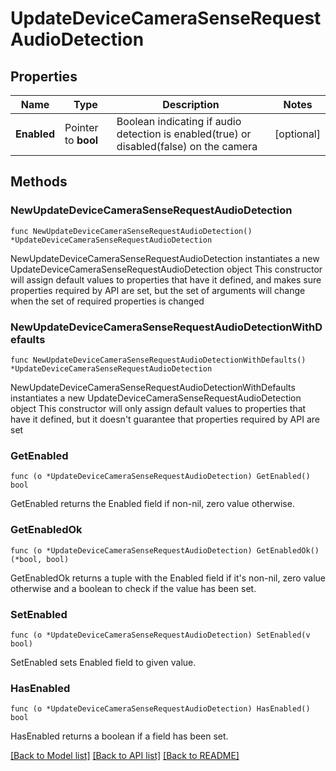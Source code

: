 # UpdateDeviceCameraSenseRequestAudioDetection

## Properties

Name | Type | Description | Notes
------------ | ------------- | ------------- | -------------
**Enabled** | Pointer to **bool** | Boolean indicating if audio detection is enabled(true) or disabled(false) on the camera | [optional] 

## Methods

### NewUpdateDeviceCameraSenseRequestAudioDetection

`func NewUpdateDeviceCameraSenseRequestAudioDetection() *UpdateDeviceCameraSenseRequestAudioDetection`

NewUpdateDeviceCameraSenseRequestAudioDetection instantiates a new UpdateDeviceCameraSenseRequestAudioDetection object
This constructor will assign default values to properties that have it defined,
and makes sure properties required by API are set, but the set of arguments
will change when the set of required properties is changed

### NewUpdateDeviceCameraSenseRequestAudioDetectionWithDefaults

`func NewUpdateDeviceCameraSenseRequestAudioDetectionWithDefaults() *UpdateDeviceCameraSenseRequestAudioDetection`

NewUpdateDeviceCameraSenseRequestAudioDetectionWithDefaults instantiates a new UpdateDeviceCameraSenseRequestAudioDetection object
This constructor will only assign default values to properties that have it defined,
but it doesn't guarantee that properties required by API are set

### GetEnabled

`func (o *UpdateDeviceCameraSenseRequestAudioDetection) GetEnabled() bool`

GetEnabled returns the Enabled field if non-nil, zero value otherwise.

### GetEnabledOk

`func (o *UpdateDeviceCameraSenseRequestAudioDetection) GetEnabledOk() (*bool, bool)`

GetEnabledOk returns a tuple with the Enabled field if it's non-nil, zero value otherwise
and a boolean to check if the value has been set.

### SetEnabled

`func (o *UpdateDeviceCameraSenseRequestAudioDetection) SetEnabled(v bool)`

SetEnabled sets Enabled field to given value.

### HasEnabled

`func (o *UpdateDeviceCameraSenseRequestAudioDetection) HasEnabled() bool`

HasEnabled returns a boolean if a field has been set.


[[Back to Model list]](../README.md#documentation-for-models) [[Back to API list]](../README.md#documentation-for-api-endpoints) [[Back to README]](../README.md)


